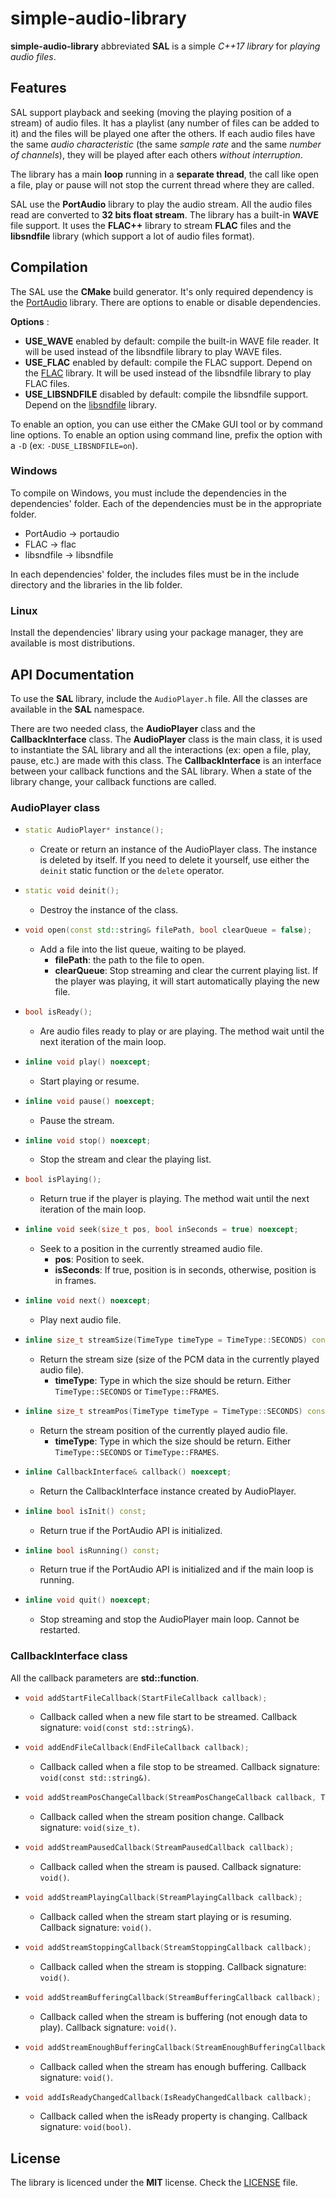# simple-audio-library

**simple-audio-library** abbreviated **SAL** is a simple *C++17 library* for *playing audio files*.

## Features

SAL support playback and seeking (moving the playing position of a stream) of audio files. 
It has a playlist (any number of files can be added to it) and the files will be played one after the others. 
If each audio files have the same *audio characteristic* (the same *sample rate* and the same *number of channels*), they will be played after each others *without interruption*.

The library has a main **loop** running in a **separate thread**, the call like open a file, play or pause will not stop the current thread where they are called.

SAL use the **PortAudio** library to play the audio stream.
All the audio files read are converted to **32 bits float stream**.
The library has a built-in **WAVE** file support.
It uses the **FLAC++** library to stream **FLAC** files and the **libsndfile** library (which support a lot of audio files format). 

## Compilation

The SAL use the **CMake** build generator. It's only required dependency is the [PortAudio](https://github.com/PortAudio/portaudio) library. There are options to enable or disable dependencies.

**Options** :
- **USE_WAVE** enabled by default: compile the built-in WAVE file reader. It will be used instead of the libsndfile library to play WAVE files.
- **USE_FLAC** enabled by default: compile the FLAC support. Depend on the [FLAC](https://github.com/xiph/flac) library. It will be used instead of the libsndfile library to play FLAC files.
- **USE_LIBSNDFILE** disabled by default: compile the libsndfile support. Depend on the [libsndfile](https://github.com/libsndfile/libsndfile) library.

To enable an option, you can use either the CMake GUI tool or by command line options.
To enable an option using command line, prefix the option with a `-D` (ex: `-DUSE_LIBSNDFILE=on`).

### Windows

To compile on Windows, you must include the dependencies in the dependencies' folder. Each of the dependencies must be in the appropriate folder.

- PortAudio -> portaudio
- FLAC -> flac
- libsndfile -> libsndfile

In each dependencies' folder, the includes files must be in the include directory and the libraries in the lib folder.

### Linux

Install the dependencies' library using your package manager, they are available is most distributions.

## API Documentation

To use the **SAL** library, include the `AudioPlayer.h` file. All the classes are available in the **SAL** namespace.

There are two needed class, the **AudioPlayer** class and the **CallbackInterface** class.
The **AudioPlayer** class is the main class, it is used to instantiate the SAL library and all the interactions (ex: open a file, play, pause, etc.) are made with this class.
The **CallbackInterface** is an interface between your callback functions and the SAL library. When a state of the library change, your callback functions are called.

### AudioPlayer class

- ``` C++
  static AudioPlayer* instance();
  ```
  - Create or return an instance of the AudioPlayer class. The instance is deleted by itself. If you need to delete it yourself, use either the `deinit` static function or the `delete` operator.

- ``` C++
  static void deinit();
  ```
  - Destroy the instance of the class.

- ``` C++
  void open(const std::string& filePath, bool clearQueue = false);
  ```
  - Add a file into the list queue, waiting to be played.
    - **filePath**: the path to the file to open.
    - **clearQueue**: Stop streaming and clear the current playing list. If the player was playing, it will start automatically playing the new file.

- ``` C++
  bool isReady();
  ```
  - Are audio files ready to play or are playing.
    The method wait until the next iteration of the main loop.

- ``` C++
  inline void play() noexcept;
  ```
  - Start playing or resume.

- ``` C++
  inline void pause() noexcept;
  ```
  - Pause the stream.

- ``` C++
  inline void stop() noexcept;
  ```
  - Stop the stream and clear the playing list.

- ``` C++
  bool isPlaying();
  ```
  - Return true if the player is playing.
  The method wait until the next iteration of the main loop.

- ``` C++
  inline void seek(size_t pos, bool inSeconds = true) noexcept;
  ```
  - Seek to a position in the currently streamed audio file.
    - **pos**: Position to seek.
    - **isSeconds**: If true, position is in seconds, otherwise, position is in frames.

- ``` C++
  inline void next() noexcept;
  ```
  - Play next audio file.

- ``` C++
  inline size_t streamSize(TimeType timeType = TimeType::SECONDS) const noexcept;
  ```
  - Return the stream size (size of the PCM data in the currently played audio file).
    - **timeType**: Type in which the size should be return. Either `TimeType::SECONDS` or `TimeType::FRAMES`.

- ``` C++
  inline size_t streamPos(TimeType timeType = TimeType::SECONDS) const noexcept;
  ```
  - Return the stream position of the currently played audio file.
    - **timeType**: Type in which the size should be return. Either `TimeType::SECONDS` or `TimeType::FRAMES`.

- ``` C++
  inline CallbackInterface& callback() noexcept;
  ```
  - Return the CallbackInterface instance created by AudioPlayer.

- ``` C++
  inline bool isInit() const;
  ```
  - Return true if the PortAudio API is initialized.

- ``` C++
  inline bool isRunning() const;
  ```
  - Return true if the PortAudio API is initialized and if the main loop is running.

- ``` C++
  inline void quit() noexcept;
  ```
  - Stop streaming and stop the AudioPlayer main loop. Cannot be restarted.

### CallbackInterface class

All the callback parameters are **std::function**.

- ``` C++
  void addStartFileCallback(StartFileCallback callback);
  ```
  - Callback called when a new file start to be streamed. Callback signature: `void(const std::string&)`.

- ``` C++
  void addEndFileCallback(EndFileCallback callback);
  ```
  - Callback called when a file stop to be streamed. Callback signature: `void(const std::string&)`.

- ``` C++
  void addStreamPosChangeCallback(StreamPosChangeCallback callback, TimeType timeType = TimeType::SECONDS);
  ```
  - Callback called when the stream position change. Callback signature: `void(size_t)`.

- ``` C++
  void addStreamPausedCallback(StreamPausedCallback callback);
  ```
  - Callback called when the stream is paused. Callback signature: `void()`.

- ``` C++
  void addStreamPlayingCallback(StreamPlayingCallback callback);
  ```
  - Callback called when the stream start playing or is resuming. Callback signature: `void()`.

- ``` C++
  void addStreamStoppingCallback(StreamStoppingCallback callback);
  ```
  - Callback called when the stream is stopping. Callback signature: `void()`.

- ``` C++
  void addStreamBufferingCallback(StreamBufferingCallback callback);
  ```
  - Callback called when the stream is buffering (not enough data to play). Callback signature: `void()`.

- ``` C++
  void addStreamEnoughBufferingCallback(StreamEnoughBufferingCallback callback);
  ```
  - Callback called when the stream has enough buffering. Callback signature: `void()`.

- ``` C++
  void addIsReadyChangedCallback(IsReadyChangedCallback callback);
  ```
  - Callback called when the isReady property is changing. Callback signature: `void(bool)`.

## License

The library is licenced under the **MIT** license. Check the [LICENSE](LICENSE) file.